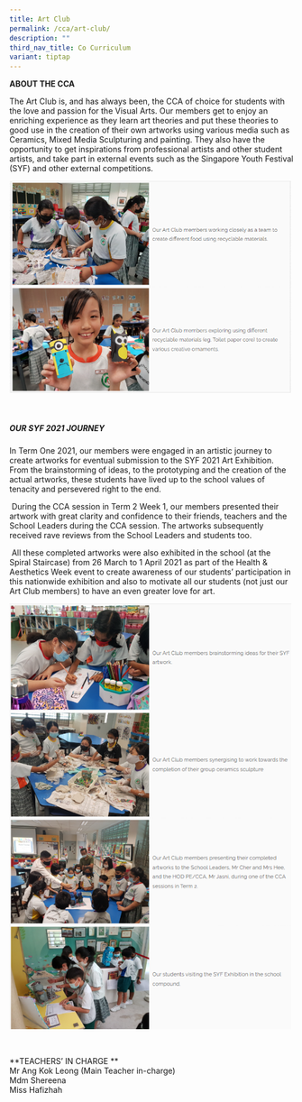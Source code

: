 ```yaml
---
title: Art Club
permalink: /cca/art-club/
description: ""
third_nav_title: Co Curriculum
variant: tiptap
---
```

<p><strong>ABOUT THE CCA</strong></p><p>The Art Club is, and has always been, the CCA of choice for students with the love and passion for the Visual Arts. Our members get to enjoy an enriching experience as they learn art theories and put these theories to good use in the creation of their own artworks using various media such as Ceramics, Mixed Media Sculpturing and painting. They also have the opportunity to get inspirations from professional artists and other student artists, and take part in external events such as the Singapore Youth Festival (SYF) and other external competitions. <br></p><div class="isomer-image-wrapper"><img style="width:500px" height="auto" width="100%" src="/images/artclub1.png"></div><p><br></p><h5>OUR SYF&nbsp;2021&nbsp;JOURNEY</h5><p>In Term One 2021, our members were engaged in an artistic journey to create artworks for eventual submission to the SYF 2021 Art Exhibition. From the brainstorming of ideas, to the prototyping and the creation of the actual artworks, these students have lived up to the school values of tenacity and persevered right to the end.</p><p>&nbsp;During the CCA session in Term 2 Week 1, our members presented their artwork with great clarity and confidence to their friends, teachers and the School Leaders during the CCA session. The artworks subsequently received rave reviews from the School Leaders and students too.</p><p>&nbsp;All these completed artworks were also exhibited in the school (at the Spiral Staircase) from 26 March to 1 April 2021 as part of the Health &amp; Aesthetics Week event to create awareness of our students’ participation in this nationwide exhibition and also to motivate all our students (not just our Art Club members) to have an even greater love for art. <br></p><div class="isomer-image-wrapper"><img style="width:500px" height="auto" width="100%" src="/images/artclub2.png"></div><p><br></p><p>**TEACHERS’ IN CHARGE **<br>Mr Ang Kok Leong (Main Teacher in-charge) <br>Mdm Shereena <br>Miss Hafizhah</p>